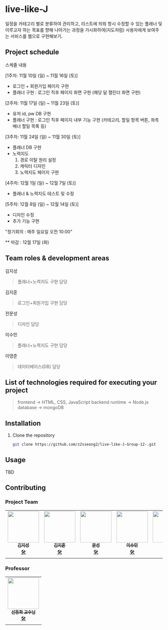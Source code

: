 # live-like-J

일정을 카테고리 별로 분류하여 관리하고, 리스트에 띄워 항시 수정할 수 있는 플래너 및 이루고자 하는 목표를 향해 나아가는 과정을 가시화하여(지도처럼) 사용자에게 보여주는 서비스를 웹으로 구현해보기.

## Project schedule

스케줄 내용<br/>

[1주차: 11월 10일 (일) ~ 11월 16일 (토)]
- 로그인 + 회원가입 페이지 구현
- 플래너 구현 : 로그인 직후 페이지 화면 구현 (해당 달 캘린더 화면 구현)

[2주차: 11월 17일 (일) ~ 11월 23일 (토)]
- 유저 id, pw DB 구현
- 플래너 구현 : 로그인 직후 페이지 내부 기능 구현 (카테고리, 할일 항목 버튼, 좌측배너 할일 목록 등)

[3주차: 11월 24일 (일) ~ 11월 30일 (토)]
- 플래너 DB 구현
- 노력지도 
  1) 경로 이탈 원리 설정
  2) 캐릭터 디자인
  3) 노력지도 페이지 구현

[4주차: 12월 1일 (일) ~ 12월 7일 (토)]
- 플래너 & 노력지도 테스트 및 수정

[5주차: 12월 8일 (일) ~ 12월 14일 (토)]
- 디자인 수정
- 추가 기능 구현

"정기회의 : 매주 일요일 오전 10:00"

** 마감 : 12월 17일 (화)

## Team roles & development areas

김지성<br/>
> 플래너+노력지도 구현 담당

김지훈<br/>
> 로그인+회원가입 구현 담당

전문성<br/>
> 디자인 담당

이수민<br/>
> 플래너+노력지도 구현 담당

이영준
> 데이터베이스(DB) 담당

## List of technologies required for executing your project

> frontend -> HTML, CSS, JavaScript
> backend runtime -> Node.js
> database -> mongoDB

## Installation

1. Clone the repository
    ```bash
    git clone https://github.com/z2sseong2/live-like-J-Group-12-.git
    ```
## Usage

TBD

## Contributing

### Project Team

<table>
<tr>
<td align="center">
<a href="https://github.com/z2sseong2">
<img src="https://avatars.githubusercontent.com/z2sseong2" width="100px;" alt=""/><br/>
<sub><b>김지성</b></sub></a><br/>
<a href="https://github.com/z2sseong2" title="Code">🛠️</a> 
</td>
<td align="center">
<a href="https://github.com/kimjihoon418">
<img src="https://avatars.githubusercontent.com/kimjihoon418" width="100px;" alt=""/><br/>
<sub><b>김지훈</b></sub></a><br/>
<a href="https://github.com/kimjihoon418" title="Code">🛠️</a> 
</td>
<td align="center">
<a href="https://github.com/msj-123">
<img src="https://avatars.githubusercontent.com/msj-123" width="100px;" alt=""/><br/>
<sub><b>문성</b></sub></a><br/>
<a href="https://github.com/msj-123" title="Code">🛠️</a> 
</td>
<td align="center">
<a href="https://github.com/isum450">
<img src="https://avatars.githubusercontent.com/isum450" width="100px;" alt=""/><br/>
<sub><b>이수민</b></sub></a><br/>
<a href="https://github.com/isum450" title="Code">🛠️</a> 
</td>
<td align="center">
<a href="https://github.com/lee990324">
<img src="https://avatars.githubusercontent.com/lee990324" width="100px;" alt=""/><br/>
<sub><b>이영준</b></sub></a><br/>
<a href="https://github.com/lee990324" title="Code">🛠️</a> 
</td>
</tr>
</table>

### Professor

<table>
<tr>
<td align="center">
<a href="https://github.com/kw-dhshin">
<img src="https://avatars.githubusercontent.com/kw-dhshin" width="100px;" alt=""/><br/>
<sub><b>신동화 교수님</b></sub></a><br/>
<a href="https://github.com/kw-dhshin" title="Code">🛠️</a> 
</td>
</tr>
</table>

